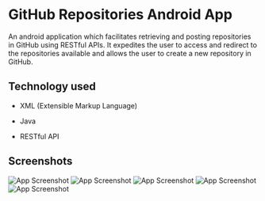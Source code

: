 # GitHub Repositories Android App

An android application which facilitates retrieving and posting repositories in GitHub using RESTful APIs. It expedites the user to access and redirect to the repositories available and allows the user to create a new repository in GitHub.


## Technology used

- XML (Extensible Markup Language)

- Java

- RESTful API


## Screenshots

![App Screenshot](https://github.com/R-Mohnish-Kumar/GitHub-Repositories-Android-App/blob/main/Screenshots/Screenshot_2023-02-01-20-05-53-18_71159848e4f21beb8d41056891f6c9d4.jpg?raw=true)
![App Screenshot](https://github.com/R-Mohnish-Kumar/GitHub-Repositories-Android-App/blob/main/Screenshots/Screenshot_2023-02-01-20-06-05-13_71159848e4f21beb8d41056891f6c9d4.jpg?raw=true)
![App Screenshot](https://github.com/R-Mohnish-Kumar/GitHub-Repositories-Android-App/blob/main/Screenshots/Screenshot_2023-02-01-20-06-00-73_71159848e4f21beb8d41056891f6c9d4.jpg?raw=true)
![App Screenshot](https://github.com/R-Mohnish-Kumar/GitHub-Repositories-Android-App/blob/main/Screenshots/Screenshot_2023-02-01-20-06-22-49_71159848e4f21beb8d41056891f6c9d4.jpg?raw=true)
![App Screenshot](https://github.com/R-Mohnish-Kumar/GitHub-Repositories-Android-App/blob/main/Screenshots/Screenshot_2023-02-01-20-07-27-85_71159848e4f21beb8d41056891f6c9d4.jpg?raw=true)
